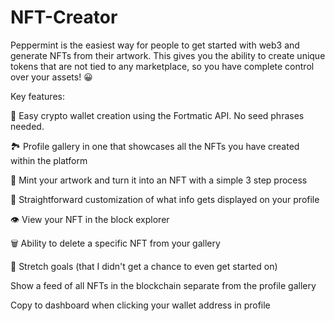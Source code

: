 # NFT-Creator

Peppermint is the easiest way for people to get started with web3 and generate NFTs from their artwork. This gives you the ability to create unique tokens that are not tied to any marketplace, so you have complete control over your assets! 😀

Key features: 


🔑 Easy crypto wallet creation using the Fortmatic API. No seed phrases needed.

🏞 Profile gallery in one that showcases all the NFTs you have created within the platform 

💎 Mint your artwork and turn it into an NFT with a simple 3 step process

👤 Straightforward customization of what info gets displayed on your profile

👁 View your NFT in the block explorer

🗑 Ability to delete a specific NFT from your gallery 




🚀 Stretch goals (that I didn't get a chance to even get started on)



Show a feed of all NFTs in the blockchain separate from the profile gallery

Copy to dashboard when clicking your wallet address in profile




